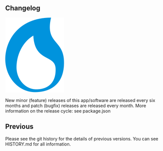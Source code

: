 ## Changelog

![dphelper](https://raw.githubusercontent.com/passariello/container/refs/heads/main/dphelper/assets/logos/logo.svg)

New minor (feature) releases of this app/software are released every six months and
patch (bugfix) releases are released every month. More information on the
release cycle: see package.json

## Previous

Please see the git history for the details of previous versions.
You can see HISTORY.md for all information.
